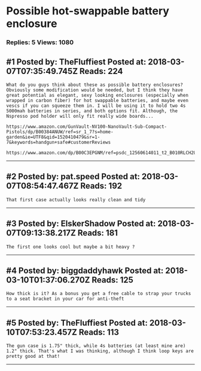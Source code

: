 # Possible hot-swappable battery enclosure

### Replies: 5 Views: 1080

## \#1 Posted by: TheFluffiest Posted at: 2018-03-07T07:35:49.745Z Reads: 224

```
What do you guys think about these as possible battery enclosures? Obviously some modification would be needed, but I think they have great potential as elegant, sexy looking enclosures (especially when wrapped in carbon fiber) for hot swappable batteries, and maybe even vescs if you can squeeze them in. I will be using it to hold two 4s 5000mah batteries in series, and both options fit. Although, the Nspresso pod holder will only fit really wide boards...

https://www.amazon.com/GunVault-NV100-NanoVault-Sub-Compact-Pistols/dp/B00384ANUW/ref=sr_1_7?s=home-garden&ie=UTF8&qid=1520410479&sr=1-7&keywords=handgun+safe#customerReviews

https://www.amazon.com/dp/B00C3EPGNM/ref=psdc_12560614011_t2_B010RLCH2U
```

---
## \#2 Posted by: pat.speed Posted at: 2018-03-07T08:54:47.467Z Reads: 192

```
That first case actually looks really clean and tidy
```

---
## \#3 Posted by: ElskerShadow Posted at: 2018-03-07T09:13:38.217Z Reads: 181

```
The first one looks cool but maybe a bit heavy ?
```

---
## \#4 Posted by: biggdaddyhawk Posted at: 2018-03-10T01:37:06.270Z Reads: 125

```
How thick is it? As a bonus you get a free cable to strap your trucks to a seat bracket in your car for anti-theft
```

---
## \#5 Posted by: TheFluffiest Posted at: 2018-03-10T07:53:23.457Z Reads: 113

```
The gun case is 1.75" thick, while 4s batteries (at least mine are) 1.2" thick. That's what I was thinking, although I think loop keys are pretty good at that!
```

---
